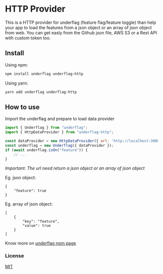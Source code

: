 
# HTTP Provider

This is a HTTP provider for underflag (feature flag/feature toggle) than help your app to load the features from a json object or an array of json object from web. You can get easly from the Github json file, AWS S3 or a Rest API with custom token too. 

## Install

Using npm:

```bash
npm install underflag underflag-http
```

Using yarn:

```bash
yarn add underflag underflag-http
```

## How to use

Import the underflag and prepare to load data provider

```js
import { Underflag } from "underflag";
import { HttpDataProvider } from "underflag-http";

const dataProvider = new HttpDataProvider({ url: 'http://localhost:3000/features' });
const underflag = new Underflag({ dataProvider });
if (await underflag.isOn("feature")) {
    // ...
}
```

_Important: The url need return a json object or an array of json object_

Eg. json object: 
```
{
    "feature": true
}
```

Eg. array of json object: 
```
[
    {
        "key": "feature",
        "value": true
    }
]
```

Know more on [underflag npm page](https://www.npmjs.com/package/underflag)

### License

[MIT](LICENSE)